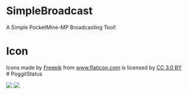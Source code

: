 # SimpleBroadcast
A Simple PocketMine-MP Broadcasting Tool!

# Icon
<div>Icons made by <a href="https://www.freepik.com/?__hstc=57440181.96f4f658aab66fd5b33d193df137d974.1559420053843.1559420053843.1559420053843.1&__hssc=57440181.2.1559420053846&__hsfp=2639229446" title="Freepik">Freepik</a> from <a href="https://www.flaticon.com/" 			    title="Flaticon">www.flaticon.com</a> is licensed by <a href="http://creativecommons.org/licenses/by/3.0/" 			    title="Creative Commons BY 3.0" target="_blank">CC 3.0 BY</a></div>
# PoggitStatus

[![](https://poggit.pmmp.io/shield.state/SimpleBroadcastV1)](https://poggit.pmmp.io/p/SimpleBroadcastV1)
<a href="https://poggit.pmmp.io/p/SimpleBroadcastV1"><img src="https://poggit.pmmp.io/shield.state/SimpleBroadcastV1"></a>
